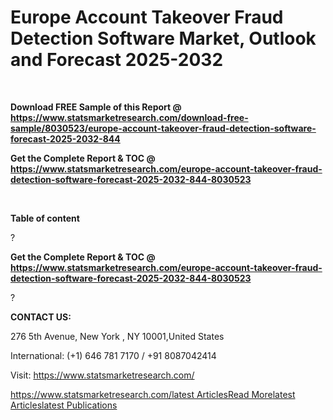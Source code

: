 <h1>Europe Account Takeover Fraud Detection Software Market, Outlook and Forecast 2025-2032</h1><br/><p><strong>Download FREE Sample of this Report @ <a href="https://www.statsmarketresearch.com/download-free-sample/8030523/europe-account-takeover-fraud-detection-software-forecast-2025-2032-844">https://www.statsmarketresearch.com/download-free-sample/8030523/europe-account-takeover-fraud-detection-software-forecast-2025-2032-844</a></strong></p>
 
 
 
 <div><b>Get the Complete Report & TOC @ <a href="https://www.statsmarketresearch.com/europe-account-takeover-fraud-detection-software-forecast-2025-2032-844-8030523">https://www.statsmarketresearch.com/europe-account-takeover-fraud-detection-software-forecast-2025-2032-844-8030523</a></b></div>
 
 
 
 <p><br />
 
 <b>Table of content</b></p>
 
 
 
 <p>? </p>
 
 
 
 <div><b>Get the Complete Report & TOC @ <a href="https://www.statsmarketresearch.com/europe-account-takeover-fraud-detection-software-forecast-2025-2032-844-8030523">https://www.statsmarketresearch.com/europe-account-takeover-fraud-detection-software-forecast-2025-2032-844-8030523</a></b></div>
 
 
 
 <p>? </p>
 
 
 
 <p><b>CONTACT US:</b><br />
 
 276 5th Avenue, New York , NY 10001,United States<br />
 
 International: (+1) 646 781 7170 / +91 8087042414<br />
 
 Visit: <a href="https://www.statsmarketresearch.com/">https://www.statsmarketresearch.com/</a><br />
 
 <a href="https://gyeongbokgung.com">https://www.statsmarketresearch.com/</a><a href="https://hallyeomaritime.com">latest Articles</a><a href="https://jingwansa.com">Read More</a><a href="https://nguoiviet.jp/">latest Articles</a><a href="https://www.intelmarketresearch.com/">latest Publications</a></p>